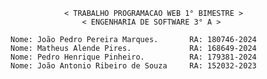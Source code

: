                 < TRABALHO PROGRAMACAO WEB 1° BIMESTRE >
                    < ENGENHARIA DE SOFTWARE 3° A > 
                    
    Nome: João Pedro Pereira Marques.       RA: 180746-2024
    Nome: Matheus Alende Pires.             RA: 168649-2024
    Nome: Pedro Henrique Pinheiro.          RA: 179381-2024
    Nome: João Antonio Ribeiro de Souza     RA: 152032-2023 